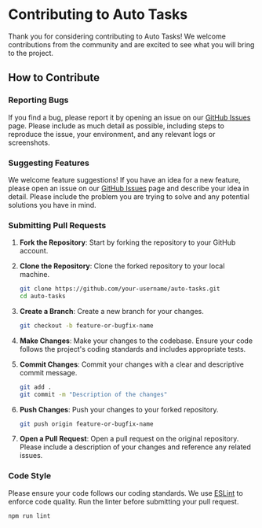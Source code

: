 # Contributing to Auto Tasks

Thank you for considering contributing to Auto Tasks! We welcome contributions from the community and are excited to see what you will bring to the project.

## How to Contribute

### Reporting Bugs

If you find a bug, please report it by opening an issue on our [GitHub Issues](https://github.com/omarAboElWafa/auto-tasks/issues) page. Please include as much detail as possible, including steps to reproduce the issue, your environment, and any relevant logs or screenshots.

### Suggesting Features

We welcome feature suggestions! If you have an idea for a new feature, please open an issue on our [GitHub Issues](https://github.com/omarAboElWafa/auto-tasks/issues) page and describe your idea in detail. Please include the problem you are trying to solve and any potential solutions you have in mind.

### Submitting Pull Requests

1. **Fork the Repository**: Start by forking the repository to your GitHub account.

2. **Clone the Repository**: Clone the forked repository to your local machine.

   ```sh
   git clone https://github.com/your-username/auto-tasks.git
   cd auto-tasks
   ```

3. **Create a Branch**: Create a new branch for your changes.

   ```sh
   git checkout -b feature-or-bugfix-name
   ```

4. **Make Changes**: Make your changes to the codebase. Ensure your code follows the project's coding standards and includes appropriate tests.

5. **Commit Changes**: Commit your changes with a clear and descriptive commit message.

   ```sh
   git add .
   git commit -m "Description of the changes"
   ```

6. **Push Changes**: Push your changes to your forked repository.

   ```sh
   git push origin feature-or-bugfix-name
   ```

7. **Open a Pull Request**: Open a pull request on the original repository. Please include a description of your changes and reference any related issues.

### Code Style

Please ensure your code follows our coding standards. We use [ESLint](https://eslint.org/) to enforce code quality. Run the linter before submitting your pull request.

```sh
npm run lint
```
